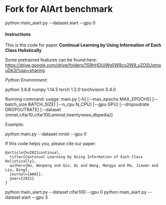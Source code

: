# Fork for AIArt benchmark
python main_aiart.py --dataset aiart --gpu 0




#### Instructions

This is the code for paper  **Continual Learning by Using Information of Each Class Holistically**

Some pretrained features can be found here: https://drive.google.com/drive/folders/1S9hHDUiWg5W9co2W9_vZOSUxtnpuDk3i?usp=sharing

*Python Environment*:

python                            3.6.8
numpy                            1.14.5
torch                               1.2.0
torchvision                     0.4.0

Running command:
usage: main.py [-h] [--max_epochs MAX_EPOCHS] [--batch_size BATCH_SIZE]
               [--n_cpu N_CPU] [--gpu GPU] [--dropoutrate DROPOUTRATE]
               [--dataset 	  {mnist,cifar10,cifar100,emnist,twentynews,dbpedia}]

Example: 

python main.py --dataset mnist --gpu 0



 If this code helps you, please cite our paper:

```bibex
@article{hu2021continual,
  title={Continual Learning by Using Information of Each Class Holistically},
  author={Hu, Wenpeng and Qin, Qi and Wang, Mengyu and Ma, Jinwen and Liu, Bing},
  journal={AAAI},
  year={2021}
}
```


python main_aiart.py --dataset cifar100 --gpu 0
python main_aiart.py --dataset aiart --gpu 3


